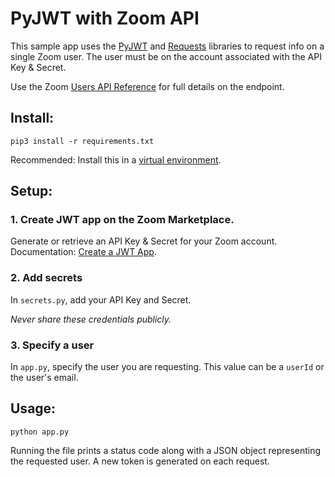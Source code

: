 # PyJWT with Zoom API

This sample app uses the [PyJWT](https://pyjwt.readthedocs.io/) and [Requests](https://requests.readthedocs.io/) libraries to request info on a single Zoom user. The user must be on the account associated with the API Key & Secret.

Use the Zoom [Users API Reference](https://marketplace.zoom.us/docs/api-reference/zoom-api/users/user) for full details on the endpoint.

## Install: 
```
pip3 install -r requirements.txt
```
Recommended: Install this in a [virtual environment](https://docs.python.org/3/library/venv.html). 

## Setup: 
### 1. Create JWT app on the Zoom Marketplace. 
Generate or retrieve an API Key & Secret for your Zoom account. Documentation: [Create a JWT App](https://marketplace.zoom.us/docs/guides/getting-started/app-types/create-jwt-app).

### 2. Add secrets
In `secrets.py`, add your API Key and Secret. 

*Never share these credentials publicly.* 

### 3. Specify a user
In `app.py`, specify the user you are requesting. This value can be a `userId` or the user's email.

## Usage: 
```
python app.py
```
Running the file prints a status code along with a JSON object representing the requested user. A new token is generated on each request. 